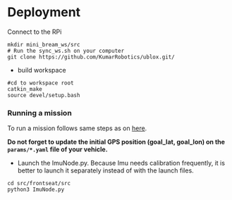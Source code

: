 # Deployment
Connect to the RPi
```shell
mkdir mini_bream_ws/src
# Run the sync_ws.sh on your computer
git clone https://github.com/KumarRobotics/ublox.git/
```
- build workspace
```shell
#cd to workspace root
catkin_make 
source devel/setup.bash
```

### Running a mission
To run a mission follows same steps as on [here](../src/autonomous_catamaran_ws/src/README.md#running-a-sample-mission).

**Do not forget to update the initial GPS position (goal_lat, goal_lon) on the `params/*.yaml` file of your vehicle.**

- Launch the ImuNode.py. Because Imu needs calibration frequently, it is better to launch it separately instead of with the launch files.
```shell
cd src/frontseat/src
python3 ImuNode.py
```